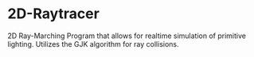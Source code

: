 # 2D-Raytracer
2D Ray-Marching Program that allows for realtime simulation of primitive lighting. Utilizes the GJK algorithm for 
ray collisions.
